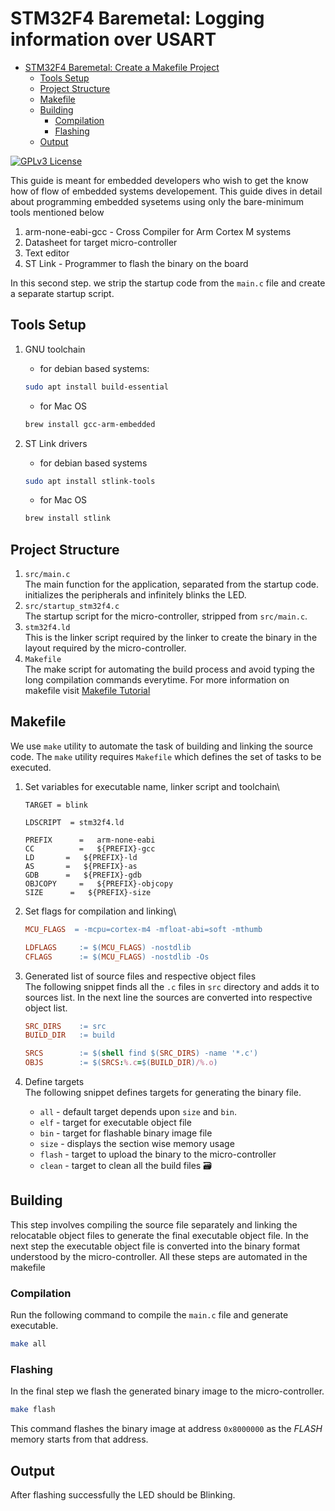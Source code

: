 # STM32F4 Baremetal: Logging information over USART

<!--toc:start-->

- [STM32F4 Baremetal: Create a Makefile Project](#stm32f4-baremetal-create-a-makefile-project)
  - [Tools Setup](#tools-setup)
  - [Project Structure](#project-structure)
  - [Makefile](#makefile)
  - [Building](#building)
    - [Compilation](#compilation)
    - [Flashing](#flashing)
  - [Output](#output)
  <!--toc:end-->

[![GPLv3 License](https://img.shields.io/badge/License-GPL%20v3-yellow.svg)](https://opensource.org/licenses/)

This guide is meant for embedded developers who wish to get the know how of flow of embedded systems developement. This guide dives in detail about programming embedded sysetems using only the bare-minimum tools mentioned below

1. arm-none-eabi-gcc - Cross Compiler for Arm Cortex M systems
2. Datasheet for target micro-controller
3. Text editor
4. ST Link - Programmer to flash the binary on the board

In this second step. we strip the startup code from the `main.c` file and create a separate startup script.

## Tools Setup

1. GNU toolchain

   - for debian based systems:

   ```bash
   sudo apt install build-essential
   ```

   - for Mac OS

   ```bash
   brew install gcc-arm-embedded
   ```

2. ST Link drivers

   - for debian based systems

   ```bash
   sudo apt install stlink-tools
   ```

   - for Mac OS

   ```bash
   brew install stlink
   ```

## Project Structure

1. `src/main.c`\
   The main function for the application, separated from the startup code. initializes the peripherals and infinitely blinks the LED.
2. `src/startup_stm32f4.c`\
   The startup script for the micro-controller, stripped from `src/main.c`.
3. `stm32f4.ld`\
   This is the linker script required by the linker to create the binary in the layout required by the micro-controller.
4. `Makefile`\
   The make script for automating the build process and avoid typing the long compilation commands everytime. For more information on makefile visit [Makefile Tutorial](https://makefiletutorial.com)

## Makefile

We use `make` utility to automate the task of building and linking the source code. The `make` utility requires `Makefile` which defines the set of tasks to be executed.

1. Set variables for executable name, linker script and toolchain\

   ```make
   TARGET = blink

   LDSCRIPT  = stm32f4.ld

   PREFIX      =   arm-none-eabi
   CC          =   ${PREFIX}-gcc
   LD       =   ${PREFIX}-ld
   AS       =   ${PREFIX}-as
   GDB      =   ${PREFIX}-gdb
   OBJCOPY     =   ${PREFIX}-objcopy
   SIZE      =   ${PREFIX}-size
   ```

2. Set flags for compilation and linking\

   ```Makefile
   MCU_FLAGS  = -mcpu=cortex-m4 -mfloat-abi=soft -mthumb

   LDFLAGS     := $(MCU_FLAGS) -nostdlib
   CFLAGS      := $(MCU_FLAGS) -nostdlib -Os
   ```

3. Generated list of source files and respective object files\
   The following snippet finds all the `.c` files in `src` directory and adds it to sources list. In the next line the sources are converted into respective object list.

   ```Makefile
   SRC_DIRS    := src
   BUILD_DIR   := build

   SRCS        := $(shell find $(SRC_DIRS) -name '*.c')
   OBJS        := $(SRCS:%.c=$(BUILD_DIR)/%.o)
   ```

4. Define targets\
    The following snippet defines targets for generating the binary file.
   - `all` - default target depends upon `size` and `bin`.
   - `elf` - target for executable object file
   - `bin` - target for flashable binary image file
   - `size` - displays the section wise memory usage
   - `flash` - target to upload the binary to the micro-controller
   - `clean` - target to clean all the build files
     🗃️

## Building

This step involves compiling the source file separately and linking the relocatable object files to generate the final executable object file. In the next step the executable object file is converted into the binary format understood by the micro-controller.
All these steps are automated in the makefile

### Compilation

Run the following command to compile the `main.c` file and generate executable.

```bash
make all
```

### Flashing

In the final step we flash the generated binary image to the micro-controller.

```bash
make flash
```

This command flashes the binary image at address `0x8000000` as the _FLASH_ memory starts from that address.

## Output

After flashing successfully the LED should be Blinking.

